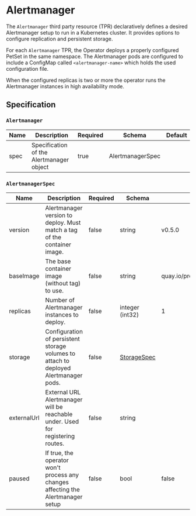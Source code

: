 # Alertmanager

The `Alertmanager` third party resource (TPR) declaratively defines a desired
Alertmanager setup to run in a Kubernetes cluster. It provides options to
configure replication and persistent storage.

For each `Alertmanager` TPR, the Operator deploys a properly configured PetSet
in the same namespace. The Alertmanager pods are configured to include a
ConfigMap called `<alertmanager-name>` which holds the used configuration file.

When the configured replicas is two or more the operator runs the Alertmanager
instances in high availability mode.

## Specification

### `Alertmanager`

| Name | Description | Required | Schema | Default |
| ---- | ----------- | -------- | ------ | ------- |
| spec | Specification of the Alertmanager object | true | AlertmanagerSpec | |

### `AlertmanagerSpec`

| Name | Description | Required | Schema | Default |
| ---- | ----------- | -------- | ------ | ------- |
| version | Alertmanager version to deploy. Must match a tag of the container image. | false | string | v0.5.0 |
| baseImage | The base container image (without tag) to use. | false | string | quay.io/prometheus/alertmanager |
| replicas | Number of Alertmanager instances to deploy. | false | integer (int32) | 1 |
| storage | Configuration of persistent storage volumes to attach to deployed Alertmanager pods. | false | [StorageSpec](prometheus.md#storagespec) |  |
| externalUrl | External URL Alertmanager will be reachable under. Used for registering routes. | false | string |  |
| paused | If true, the operator won't process any changes affecting the Alertmanager setup | false | bool | false |

